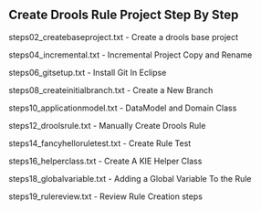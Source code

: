 Create Drools Rule Project Step By Step
----------------------------------------------------
steps02_createbaseproject.txt - Create a drools base project

steps04_incremental.txt - Incremental Project Copy and Rename

steps06_gitsetup.txt - Install Git In Eclipse

steps08_createinitialbranch.txt - Create a New Branch

steps10_applicationmodel.txt - DataModel and Domain Class

steps12_droolsrule.txt - Manually Create Drools Rule

steps14_fancyhelloruletest.txt - Create Rule Test

steps16_helperclass.txt - Create A KIE Helper Class

steps18_globalvariable.txt - Adding a Global Variable To the Rule

steps19_rulereview.txt - Review Rule Creation steps

